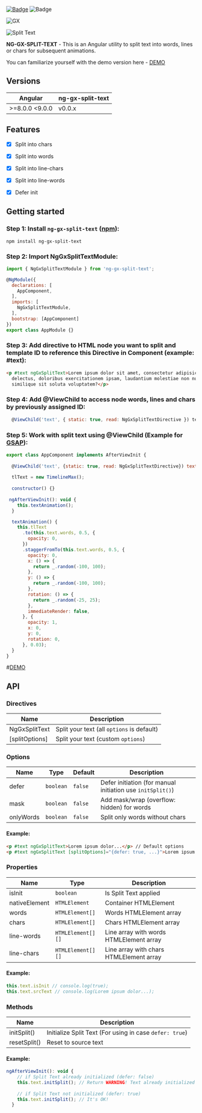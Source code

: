 [![Badge](https://img.shields.io/npm/v/ng-gx-split-text?style=flat-square)](https://www.npmjs.com/package/ng-gx-split-text)
![Badge](https://img.shields.io/npm/l/ng-gx-split-text?style=flat-square)

![GX](https://i.ibb.co/NjW67P4/gx.png)

![Split Text](https://media.giphy.com/media/MXL08fzkAr19LqhYNT/giphy.gif) 

**NG-GX-SPLIT-TEXT** - This is an Angular utility to split text into words, lines or chars for subsequent animations.  
  
You can familiarize yourself with the demo version here - [DEMO](https://geex-arts.github.io/ng-gx-split-text/demo/)  
  
## Versions  
| Angular        | ng-gx-split-text |  
|----------------|------------------|  
|>=8.0.0  <9.0.0 | v0.0.x           |

## Features

- [x] Split into chars
- [x] Split into words
- [x] Split into line-chars
- [x] Split into line-words
- [x] Defer init  


## Getting started
### Step 1: Install `ng-gx-split-text` ([npm](https://www.npmjs.com/package/ng-gx-split-text)):
```she
npm install ng-gx-split-text
```

### Step 2: Import NgGxSplitTextModule:
```js
import { NgGxSplitTextModule } from 'ng-gx-split-text';

@NgModule({
  declarations: [
    AppComponent,
  ],
  imports: [
    NgGxSplitTextModule,
  ],
  bootstrap: [AppComponent]
})
export class AppModule {}
```

### Step 3: Add directive to HTML node you want to split and template ID to reference this Directive in Component (example: #text):
```html
<p #text ngGxSplitText>Lorem ipsum dolor sit amet, consectetur adipisicing elit. Accusamus amet consequuntur culpa
  delectus, doloribus exercitationem ipsam, laudantium molestiae non numquam odit omnis optio praesentium quae ratione
  similique sit soluta voluptatem?</p>
```

### Step 4: Add @ViewChild to access node words, lines and chars by previously assigned ID:
```js
  @ViewChild('text', { static: true, read: NgGxSplitTextDirective }) text: NgGxSplitTextDirective;
```

### Step 5: Work with split text using @ViewChild (Example for [GSAP](https://greensock.com/gsap/)):
```js
export class AppComponent implements AfterViewInit {
  
  @ViewChild('text', {static: true, read: NgGxSplitTextDirective}) text: NgGxSplitTextDirective;
  
  tlText = new TimelineMax();
  
  constructor() {}
  
 ngAfterViewInit(): void {
    this.textAnimation();
  }

  textAnimation() {
    this.tlText
      .to(this.text.words, 0.5, {
        opacity: 0,
      })
      .staggerFromTo(this.text.words, 0.5, {
        opacity: 0,
        x: () => {
          return _.random(-100, 100);
        },
        y: () => {
          return _.random(-100, 100);
        },
        rotation: () => {
          return _.random(-25, 25);
        },
        immediateRender: false,
      }, {
        opacity: 1,
        x: 0,
        y: 0,
        rotation: 0,
      }, 0.03);
  }
}
```
#[DEMO](https://geex-arts.github.io/ng-gx-split-text/demo/) 

## API
### Directives
| Name           |  Description |
| ------------- | ------------- |
| NgGxSplitText | Split your text (all `options` is default) |
| [splitOptions] | Split your text (custom `options`)|

### Options
| Name           | Type | Default | Description |
| ------------- | ------------- | ------------- | ------------- |
| defer | `boolean` | `false` |  Defer initiation (for manual initiation use `initSplit()`) |
| mask | `boolean` | `false` |  Add mask/wrap (overflow: hidden) for words|
| onlyWords | `boolean` | `false` |  Split only words without chars |

#### Example:
```html
<p #text ngGxSplitText>Lorem ipsum dolor...</p> // Default options
<p #text ngGxSplitText [splitOptions]="{defer: true, ...}">Lorem ipsum dolor...</p> // Custom options
```

### Properties
| Name           | Type   | Description |
| ------------- | ------------- | ------------- |
| isInit | `boolean`| Is Split Text applied  |
| nativeElement | `HTMLElement` | Container HTMLElement |
| words | `HTMLElement[]` | Words HTMLElement array |
| chars | `HTMLElement[]` | Chars HTMLElement array |
| line-words | `HTMLElement[][]` | Line array with words HTMLElement array |
| line-chars | `HTMLElement[][]` | Line array with chars HTMLElement array |

#### Example: 
```js
this.text.isInit // console.log(true);
this.text.srcText // console.log(Lorem ipsum dolor...);
```

### Methods
| Name           | Description |
| ------------- | ------------- |
| initSplit() |  Initialize Split Text (For using in case `defer: true`) |
| resetSplit() |  Reset to source text |

#### Example:
```js
ngAfterViewInit(): void {
    // if Split Text already initialized (defer: false)
    this.text.initSplit(); // Return WARNING! Text already initialized
    
    // if Split Text not initialized (defer: true)
    this.text.initSplit(); // It's OK!
  }
```
